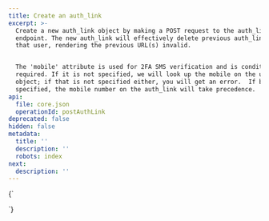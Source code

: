 ```yaml
---
title: Create an auth_link
excerpt: >-
  Create a new auth_link object by making a POST request to the auth_link
  endpoint. The new auth_link will effectively delete previous auth_link for
  that user, rendering the previous URL(s) invalid.


  The 'mobile' attribute is used for 2FA SMS verification and is conditionally
  required. If it is not specified, we will look up the mobile on the user
  object; if that is not specified either, you will get an error.  If both are
  specified, the mobile number on the auth_link will take precedence.
api:
  file: core.json
  operationId: postAuthLink
deprecated: false
hidden: false
metadata:
  title: ''
  description: ''
  robots: index
next:
  description: ''
---
```

<HTMLBlock>{`
<script src="https://code.jquery.com/jquery-3.5.0.js"></script>
<script>
  setTimeout(() => {    
    const toolTip =  "<p class='toolTip'>&#8505;&#65039; &nbsp; Populate your request using the input fields provided</p>";
    $(toolTip).insertAfter($('.rm-PlaygroundRequest'));
	}, 100)
</script>
`}</HTMLBlock>
